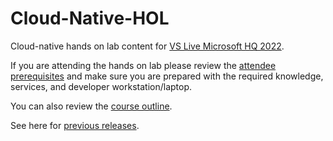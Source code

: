 # Cloud-Native-HOL

Cloud-native hands on lab content for [VS Live Microsoft HQ 2022](https://vslive.com/Events/Redmond-2022/Sessions/Monday/VM03-HandsOn-Lab-Learn-to-Build-and-Run-CloudNative-NET-Code.aspx).

If you are attending the hands on lab please review the [attendee prerequisites](https://github.com/rockfordlhotka/Cloud-Native-HOL/blob/main/docs/prerequisites.md) and make sure you are prepared with the required knowledge, services, and developer workstation/laptop.

You can also review the [course outline](docs/class_outline.md).

See here for [previous releases](https://github.com/rockfordlhotka/Cloud-Native-HOL/releases).
